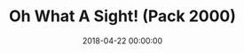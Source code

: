 ---
_schema: default
title: Oh What A Sight! (Pack 2000)
link: https://www.geocaching.com/geocache/GC3QJQB_oh-what-a-sight-pack-2000
owner: blitz10035
date: 2018-04-22 00:00:00
log_type: Found it
display_coords: N 41° 10.593' W 075° 42.194'
latitude: '41.17655'
longitude: '-75.703233'
first_stage: false
bogus: false
zhanna_log:  >-
  Hi, blitz10035!


  It’s been a long winter, and today’s beautiful weather offered the perfect opportunity for a hike at Bear Creek Preserve, a new spot for me, Rich, and my dad. We haven’t gone geocaching for a long time, and it wasn’t part of our plans today. But when we took a break to explore the overlook along the yellow trail, I noticed a small crevice in the rock that looked like it would be a perfect hiding spot for a geocache. There was nothing to be found in that spot, but the idea inspired me to check our phone to see if any geocaches were nearby. To our (mild) surprise we were within 65 feet of a geocache! Rich searched around and found it quite easily. Unfortunately, the container had not been properly sealed and the contents were wet, including the log sheets. We signed our names and traded nothing. Thanks for your efforts in placing this geocache!


  Zhanna
rich_log:  >-
  This is my first time visiting the Natural Lands Bear Creek Preserve. This morning, while on our way to the Banff Mountain Film Festival World Tour at Northampton Community College, we (Zhanna, her dad, and I) planned to hike and explore a small section of this preserve. When we arrived at the yellow trail overlook Zhanna suggested that we check for any nearby geocaches. Her smartphone immediately indicated that there was actually one right here! An easy find, of course, even though it was hidden quite well. The bad news, however, is the contents were soaked. The container wasn’t sealed properly because the Ziploc baggie with the log sheets inside was trapped under the edge of the lid. This allowed water to seep inside. With some care we manage to sign the damp log sheets, but there wasn’t enough time to try to dry out the container. Anyway, thanks for placing this geocache. We enjoyed the area and the trails. And we hope to return soon for further exploration.


  ~Rich in NEPA~
image_gallery_zh: gallery3
image_gallery_zh_class: 2by2
image_gallery_r: gallery4  
post_id: 10167
---